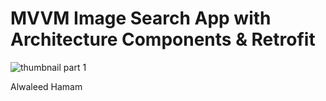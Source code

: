# MVVM Image Search App with Architecture Components & Retrofit


![thumbnail part 1](https://user-images.githubusercontent.com/52977034/116893176-f6906d00-ac30-11eb-9aa2-24583e6ca4e9.png)


Alwaleed Hamam